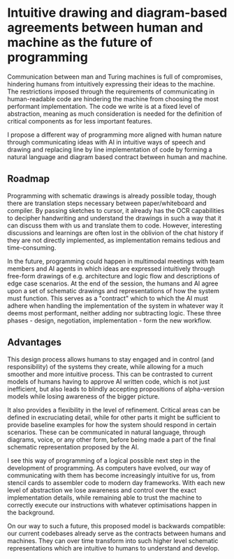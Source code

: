 # Intuitive drawing and diagram-based agreements between human and machine as the future of programming

Communication between man and Turing machines is full of compromises, hindering humans from intuitively expressing their ideas to the machine. The restrictions imposed through the requirements of communicating in human-readable code are hindering the machine from choosing the most performant implementation. The code we write is at a fixed level of abstraction, meaning as much consideration is needed for the definition of critical components as for less important features.

I propose a different way of programming more aligned with human nature through
communicating ideas with AI in intuitive ways of speech and drawing and replacing line by line implementation of code by forming a natural language and diagram based contract between human and machine.

## Roadmap
Programming with schematic drawings is already possible today, though there are translation steps necessary between paper/whiteboard and compiler. By passing sketches to cursor, it already has the OCR capabilities to decipher handwriting and understand the drawings in such a way that it can discuss them with us and translate them to code. However, interesting discussions and learnings are often lost in the oblivion of the chat history if they are not directly implemented, as implementation remains tedious and time-consuming.

In the future, programming could happen in multimodal meetings with team members and AI agents in which ideas are expressed intuitively through free-form drawings of e.g. architecture and logic flow and descriptions of edge case scenarios. At the end of the session, the humans and AI agree upon a set of schematic drawings and representations of how the system must function. This serves as a "contract" which to which the AI must adhere when handling the implementation of the system in whatever way it deems most performant,
neither adding nor subtracting logic. These three phases - design, negotiation,
implementation - form the new workflow.

## Advantages
This design process allows humans to stay engaged and in control (and responsibility) of the systems they create, while allowing for a much smoother and more intuitive process. This can be contrasted to current models of humans having to approve AI written code, which is not just inefficient, but also leads to blindly accepting propositions of alpha-version models while losing awareness of the bigger picture.

It also provides a flexibility in the level of refinement. Critical areas can be defined in excruciating detail, while for other parts it might be sufficient to provide baseline examples for how the system should respond in certain scenarios. These can be communicated in natural language, through diagrams, voice, or any other form, before being made a part of the final schematic representation proposed by the AI.

I see this way of programming of a logical possible next step in the development of
programming. As computers have evolved, our way of communicating with them has become increasingly intuitive for us, from stencil cards to assembler code to modern day frameworks. With each new level of abstraction we lose awareness and control over the exact implementation details, while remaining able to trust the machine to correctly execute our instructions with whatever optimisations happen in the background.

On our way to such a future, this proposed model is backwards compatible: our current codebases already serve as the contracts between humans and machines. They can over time transform into such higher level schematic representations which are intuitive to humans to understand and develop.